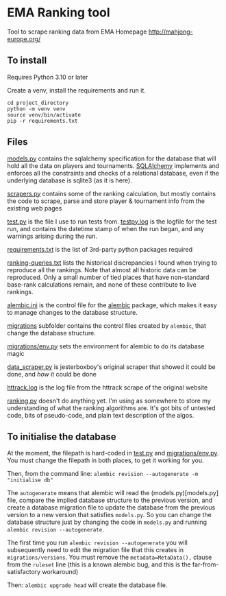 # EMA Ranking tool

Tool to scrape ranking data from EMA Homepage http://mahjong-europe.org/

## To install

Requires Python 3.10 or later

Create a venv, install the requirements and run it.

```
cd project_directory
python -m venv venv
source venv/bin/activate
pip -r requirements.txt
```

## Files

[models.py](models.py) contains the sqlalchemy specification for the database that will hold
all the data on players and tournaments.
[SQLAlchemy](https://www.sqlalchemy.org/) implements and enforces
all the constraints and checks of a relational database, even if the underlying
database is sqlite3 (as it is here).

[scrapers.py](scrapers.py) contains some of the ranking calculation, but mostly contains
the code to scrape, parse and store player & tournament info from the existing
web pages

[test.py](test.py) is the file I use to run tests from. [testpy.log](testpy.log) is the logfile for
the test run, and contains the datetime stamp of when the run began, and any warnings arising during the run.

[requirements.txt](requirements.txt) is the list of 3rd-party python packages required

[ranking-queries.txt](ranking-queries.txt) lists the historical discrepancies I found when trying to reproduce all the rankings.
Note that almost all historic data can be reproduced. Only a small number of tied places that have non-standard
base-rank calculations remain, and none of these contribute to live rankings.

[alembic.ini](alembic.ini) is the control file for the
[alembic](https://pypi.org/project/alembic/) package, which makes it
easy to manage changes to the database structure.

[migrations](migrations) subfolder contains the control files created by `alembic`, that change the
database structure.

[migrations/env.py](migrations/env.py) sets the environment for alembic to do its database magic

[data_scraper.py](data_scraper.py) is jesterboxboy's original scraper that showed it could be done,
and *how* it could be done

[httrack.log](httrack.log) is the log file from the httrack scrape of the original website

[ranking.py](ranking.py) doesn't do anything yet. I'm using as somewhere to store my
understanding of what the ranking algorithms are. It's got bits of untested code,
bits of pseudo-code, and plain text description of the algos.

## To initialise the database

At the moment, the filepath is hard-coded in
 [test.py](test.py) and [migrations/env.py](migrations/env.py). You must
 change the filepath in both places, to get it working for you.

Then, from the command line: `alembic revision --autogenerate -m "initialise db"`

The `autogenerate` means that alembic will read the (models.py)[models.py] file,
compare the implied database structure to the previous version, and create a
database migration file to update the database from the previous version to a
new version that satisfies `models.py`. So you can change the database structure
just by changing the code in `models.py` and running `alembic revision --autogenerate`.

The first time you run `alembic revision --autogenerate` you will subsequently need to edit the
migration file that this creates in `migrations/versions`. You must
remove the `metadata=MetaData(),` clause from the `ruleset` line
(this is a known alembic bug, and this is the far-from-satisfactory workaround)

Then:
`alembic upgrade head`
will create the database file.
